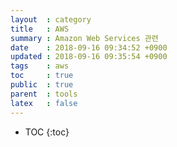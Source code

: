 ```yaml
---
layout  : category
title   : AWS
summary : Amazon Web Services 관련
date    : 2018-09-16 09:34:52 +0900
updated : 2018-09-16 09:35:54 +0900
tags    : aws
toc     : true
public  : true
parent  : tools
latex   : false
---
```

* TOC
{:toc}

